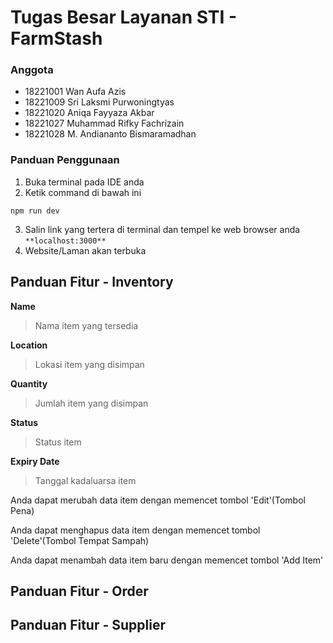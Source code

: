 # Tugas Besar Layanan STI - FarmStash

### Anggota
- 18221001 Wan Aufa Azis
- 18221009 Sri Laksmi Purwoningtyas
- 18221020 Aniqa Fayyaza Akbar
- 18221027 Muhammad Rifky Fachrizain
- 18221028 M. Andiananto Bismaramadhan

### Panduan Penggunaan
1. Buka terminal pada IDE anda
2. Ketik command di bawah ini
```
npm run dev
```
3. Salin link yang tertera di terminal dan tempel ke web browser anda `**localhost:3000**`
4. Website/Laman akan terbuka

## Panduan Fitur - Inventory
**Name**
>Nama item yang tersedia

**Location**
>Lokasi item yang disimpan

**Quantity**
>Jumlah item yang disimpan

**Status**
>Status item

**Expiry Date**
>Tanggal kadaluarsa item

Anda dapat merubah data item dengan memencet tombol 'Edit'(Tombol Pena)

Anda dapat menghapus data item dengan memencet tombol 'Delete'(Tombol Tempat Sampah)

Anda dapat menambah data item baru dengan memencet tombol 'Add Item'
## Panduan Fitur - Order

## Panduan Fitur - Supplier